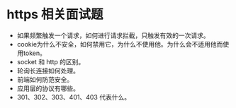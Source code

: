 # https 相关面试题

- 如果频繁触发一个请求，如何进行请求拦截，只触发有效的一次请求。
- cookie为什么不安全，如何禁用它，为什么不使用他。为什么会不适用他而使用token。
- socket 和 http 的区别。
- 轮询长连接如何处理。
- 前端如何防范安全。
- 应用层的协议有哪些。
- 301、302、303、401、403 代表什么。
